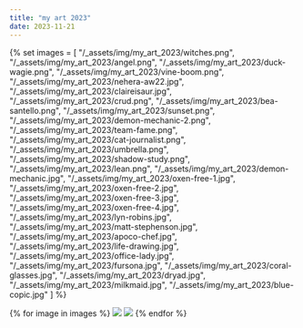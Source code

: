 ```yaml
---
title: "my art 2023"
date: 2023-11-21
---
```


<div class="smallweb-subway-handler">
    <smallweb-subway></smallweb-subway>
</div>

<!-- <span>
    <button class="smallweb-subway" onclick="goToPrev()">&lt;==</button> 
    smallweb subway
    <button class="smallweb-subway" onclick="goToNext()">==&gt;</button>
</span> -->

{% set images = [
    "/_assets/img/my_art_2023/witches.png",
    "/_assets/img/my_art_2023/angel.png",
    "/_assets/img/my_art_2023/duck-wagie.png",
    "/_assets/img/my_art_2023/vine-boom.png",
    "/_assets/img/my_art_2023/nehera-aw22.jpg",
    "/_assets/img/my_art_2023/claireisaur.jpg",
    "/_assets/img/my_art_2023/crud.png",
    "/_assets/img/my_art_2023/bea-santello.png",
    "/_assets/img/my_art_2023/sunset.png",
    "/_assets/img/my_art_2023/demon-mechanic-2.png",
    "/_assets/img/my_art_2023/team-fame.png",
    "/_assets/img/my_art_2023/cat-journalist.png",
    "/_assets/img/my_art_2023/umbrella.png",
    "/_assets/img/my_art_2023/shadow-study.png",
    "/_assets/img/my_art_2023/lean.png",
    "/_assets/img/my_art_2023/demon-mechanic.jpg",
    "/_assets/img/my_art_2023/oxen-free-1.jpg",
    "/_assets/img/my_art_2023/oxen-free-2.jpg",
    "/_assets/img/my_art_2023/oxen-free-3.jpg",
    "/_assets/img/my_art_2023/oxen-free-4.jpg",
    "/_assets/img/my_art_2023/lyn-robins.jpg",
    "/_assets/img/my_art_2023/matt-stephenson.jpg",
    "/_assets/img/my_art_2023/apoco-chef.jpg",
    "/_assets/img/my_art_2023/life-drawing.jpg",
    "/_assets/img/my_art_2023/office-lady.jpg",
    "/_assets/img/my_art_2023/fursona.jpg",
    "/_assets/img/my_art_2023/coral-glasses.jpg",
    "/_assets/img/my_art_2023/dryad.jpg",
    "/_assets/img/my_art_2023/milkmaid.jpg",
    "/_assets/img/my_art_2023/blue-copic.jpg"
] %}

<div class="gallery">
{% for image in images %}
    <a href="#img_{{images.length - loop.index}}"><img class="gallery-image" src="{{image}}"></a>
    <a href="#_{{images.length - loop.index}}" class="lightbox trans" id="img_{{images.length - loop.index}}"><img src="{{image}}"></a>
{% endfor %}
</div>

<!-- TODO: add some kind of fixed aspect ratio so that these are nice and consistent-->
<!-- TODO: add fallback images -->